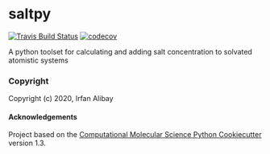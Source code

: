 saltpy
==============================
[//]: # (Badges)
[![Travis Build Status](https://travis-ci.com/IAlibay/saltpy.svg?branch=main)](https://travis-ci.com/IAlibay/saltpy)
[![codecov](https://codecov.io/gh/IAlibay/saltpy/branch/main/graph/badge.svg)](https://codecov.io/gh/IAlibay/saltpy/branch/main)


A python toolset for calculating and adding salt concentration to solvated atomistic systems

### Copyright

Copyright (c) 2020, Irfan Alibay


#### Acknowledgements
 
Project based on the 
[Computational Molecular Science Python Cookiecutter](https://github.com/molssi/cookiecutter-cms) version 1.3.
